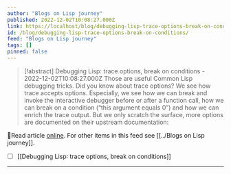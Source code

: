 ```yaml
---
author: "Blogs on Lisp journey"
published: 2022-12-02T10:08:27.000Z
link: https://localhost/blog/debugging-lisp-trace-options-break-on-conditions/
id: /blog/debugging-lisp-trace-options-break-on-conditions/
feed: "Blogs on Lisp journey"
tags: []
pinned: false
---
```

> [!abstract] Debugging Lisp: trace options, break on conditions - 2022-12-02T10:08:27.000Z
> Those are useful Common Lisp debugging tricks. Did you know about trace options? We see how trace accepts options. Especially, we see how we can break and invoke the interactive debugger before or after a function call, how we can break on a condition (“this argument equals 0”) and how we can enrich the trace output. But we only scratch the surface, more options are documented on their upstream documentation:

🔗Read article [online](https://localhost/blog/debugging-lisp-trace-options-break-on-conditions/). For other items in this feed see [[../Blogs on Lisp journey]].

- [ ] [[Debugging Lisp꞉ trace options, break on conditions]]
- - -


